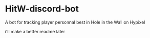 # HitW-discord-bot
A bot for tracking player personnal best in Hole in the Wall on Hypixel




i'll make a better readme later

